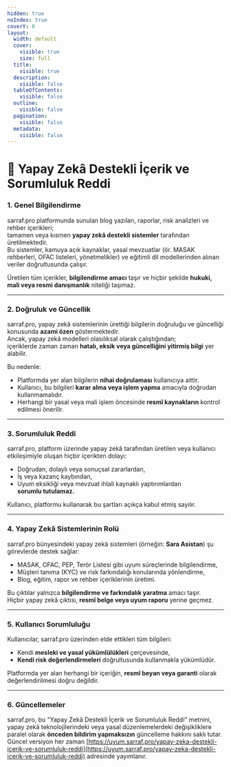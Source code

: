 ```yaml
---
hidden: true
noIndex: true
coverY: 0
layout:
  width: default
  cover:
    visible: true
    size: full
  title:
    visible: true
  description:
    visible: false
  tableOfContents:
    visible: false
  outline:
    visible: false
  pagination:
    visible: false
  metadata:
    visible: false
---
```


# 🧠 Yapay Zekâ Destekli İçerik ve Sorumluluk Reddi

### 1. Genel Bilgilendirme

sarraf.pro platformunda sunulan blog yazıları, raporlar, risk analizleri ve rehber içerikleri;\
tamamen veya kısmen **yapay zekâ destekli sistemler** tarafından üretilmektedir.\
Bu sistemler, kamuya açık kaynaklar, yasal mevzuatlar (ör. MASAK rehberleri, OFAC listeleri, yönetmelikler) ve eğitimli dil modellerinden alınan veriler doğrultusunda çalışır.

Üretilen tüm içerikler, **bilgilendirme amacı** taşır ve hiçbir şekilde **hukuki, mali veya resmi danışmanlık** niteliği taşımaz.

***

### 2. Doğruluk ve Güncellik

sarraf.pro, yapay zekâ sistemlerinin ürettiği bilgilerin doğruluğu ve güncelliği konusunda **azami özen** göstermektedir.\
Ancak, yapay zekâ modelleri olasılıksal olarak çalıştığından;\
içeriklerde zaman zaman **hatalı, eksik veya güncelliğini yitirmiş bilgi** yer alabilir.

Bu nedenle:

* Platformda yer alan bilgilerin **nihai doğrulaması** kullanıcıya aittir.
* Kullanıcı, bu bilgileri **karar alma veya işlem yapma** amacıyla doğrudan kullanmamalıdır.
* Herhangi bir yasal veya mali işlem öncesinde **resmî kaynakların** kontrol edilmesi önerilir.

***

### 3. Sorumluluk Reddi

sarraf.pro, platform üzerinde yapay zekâ tarafından üretilen veya kullanıcı etkileşimiyle oluşan hiçbir içerikten dolayı:

* Doğrudan, dolaylı veya sonuçsal zararlardan,
* İş veya kazanç kaybından,
* Uyum eksikliği veya mevzuat ihlali kaynaklı yaptırımlardan\
  **sorumlu tutulamaz.**

Kullanıcı, platformu kullanarak bu şartları açıkça kabul etmiş sayılır.

***

### 4. Yapay Zekâ Sistemlerinin Rolü

sarraf.pro bünyesindeki yapay zekâ sistemleri (örneğin: **Sara Asistan**) şu görevlerde destek sağlar:

* MASAK, OFAC, PEP, Terör Listesi gibi uyum süreçlerinde bilgilendirme,
* Müşteri tanıma (KYC) ve risk farkındalığı konularında yönlendirme,
* Blog, eğitim, rapor ve rehber içeriklerinin üretimi.

Bu çıktılar yalnızca **bilgilendirme ve farkındalık yaratma** amacı taşır.\
Hiçbir yapay zekâ çıktısı, **resmî belge veya uyum raporu** yerine geçmez.

***

### 5. Kullanıcı Sorumluluğu

Kullanıcılar, sarraf.pro üzerinden elde ettikleri tüm bilgileri:

* Kendi **mesleki ve yasal yükümlülükleri** çerçevesinde,
* **Kendi risk değerlendirmeleri** doğrultusunda kullanmakla yükümlüdür.

Platformda yer alan herhangi bir içeriğin, **resmî beyan veya garanti** olarak değerlendirilmesi doğru değildir.

***

### 6. Güncellemeler

sarraf.pro, bu “Yapay Zekâ Destekli İçerik ve Sorumluluk Reddi” metnini,\
yapay zekâ teknolojilerindeki veya yasal düzenlemelerdeki değişikliklere paralel olarak **önceden bildirim yapmaksızın** güncelleme hakkını saklı tutar.\
Güncel versiyon her zaman [https://uyum.sarraf.pro/yapay-zeka-destekli-icerik-ve-sorumluluk-reddi](https://uyum.sarraf.pro/yapay-zeka-destekli-icerik-ve-sorumluluk-reddi) adresinde yayımlanır.
